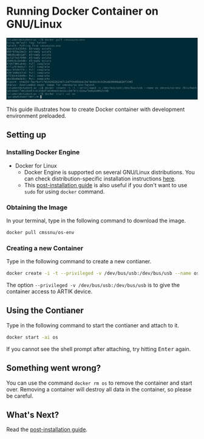 # Running Docker Container on GNU/Linux

![SYNOPSIS](/doc/assets/SetupDocker.png)

This guide illustrates how to create Docker container with development environment preloaded.

## Setting up

### Installing Docker Engine

* Docker for Linux
    * Docker Engine is supported on several GNU/Linux distributions. You can check distribution-specific installation instructions [here](https://docs.docker.com/engine/installation/linux/).
    * This [post-installation guide](https://docs.docker.com/engine/installation/linux/linux-postinstall/) is also useful if you don't want to use `sudo` for using `docker` command.

### Obtaining the Image

In your terminal, type in the following command to download the image.

```bash
docker pull cmssnu/os-env
```

### Creating a new Container

Type in the following command to create a new contianer.


```bash
docker create -i -t --privileged -v /dev/bus/usb:/dev/bus/usb --name os cmssnu/os-env /bin/bash
```

The option `--privileged -v /dev/bus/usb:/dev/bus/usb` is to give the container access to ARTIK device.

## Using the Contianer

Type in the following command to start the contianer and attach to it.

```bash
docker start -ai os
```

If you cannot see the shell prompt after attaching, try hitting <kbd>Enter</kbd> again.

## Something went wrong?

You can use the command `docker rm os` to remove the container and start over. Removing a container will destroy all data in the container, so please be careful.

## What's Next?

Read the [post-installation guide](/doc/OSEnvPostInstall.md).
